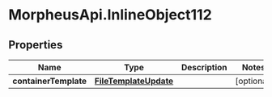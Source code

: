 # MorpheusApi.InlineObject112

## Properties

Name | Type | Description | Notes
------------ | ------------- | ------------- | -------------
**containerTemplate** | [**FileTemplateUpdate**](FileTemplateUpdate.md) |  | [optional] 


